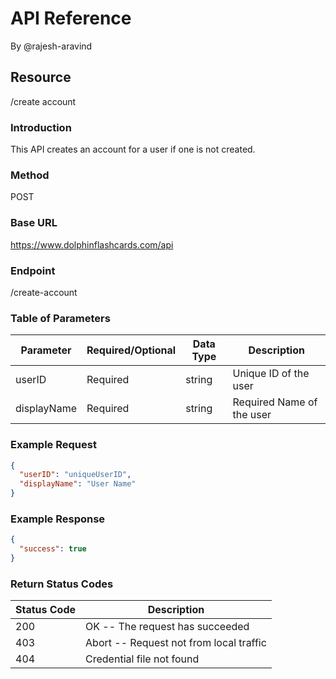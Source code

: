 # API Reference
By @rajesh-aravind

## Resource

/create account

### Introduction

This API creates an account for a user if one is not created.

### Method

POST

### Base URL

<https://www.dolphinflashcards.com/api>

### Endpoint

/create-account

### Table of Parameters

| Parameter   | Required/Optional | Data Type | Description               |
|-------------|-------------------|-----------|---------------------------|
| userID      | Required          | string    | Unique ID of the user     |
| displayName | Required          | string    | Required Name of the user |

### Example Request

```json
{
  "userID": "uniqueUserID",
  "displayName": "User Name"
}
```

### Example Response
```json
{
  "success": true
}
```

### Return Status Codes

| Status Code | Description                             |
|-------------|-----------------------------------------|
| 200         | OK -- The request has succeeded         |
| 403         | Abort -- Request not from local traffic |
| 404         | Credential file not found               |